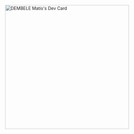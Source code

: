 <a href="https://app.daily.dev/matisdembele"><img src="https://api.daily.dev/devcards/5f4ee5da52ee485984423a9ce0e5e1ca.png?r=8uj" width="400" alt="DEMBELE Matis's Dev Card"/></a>
